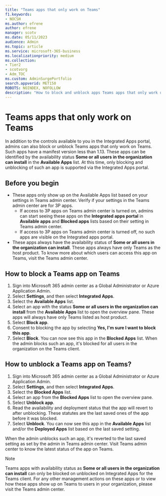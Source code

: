 ```yaml
---
title: "Teams apps that only work on Teams"
f1.keywords:
- NOCSH
ms.author: efrene
author: efrene
manager: scotv
ms.date: 05/11/2023
audience: Admin
ms.topic: article
ms.service: microsoft-365-business
ms.localizationpriority: medium
ms.collection:
- Tier2
- scotvorg
- Adm_TOC
ms.custom: AdminSurgePortfolio
search.appverid: MET150
ROBOTS: NOINDEX, NOFOLLOW
description: "How to block and unblock apps Teams apps that only work on Teams through controls in the Integrated Apps portal."
---
```


# Teams apps that only work on Teams

In addition to the controls available to you in the Integrated Apps portal, admins can also block or unblock Teams apps that only work on Teams. Such apps have a manifest version less than 1.13. These apps can be identified by the availability status **Some or all users in the organization can install** in the **Available Apps** list. At this time, only blocking and unblocking of such an app is supported via the Integrated Apps portal.

## Before you begin

- These apps only show up on the Available Apps list based on your settings in Teams admin center. Verify if your settings in the Teams admin center are for 3P apps.
    - If access to 3P apps on Teams admin center is turned on, admins can start seeing these apps on the **Integrated apps portal** in **Available apps** and **Blocked apps** lists based on their setting in Teams admin center.
    - If access to 3P apps on Teams admin center is turned off, no such apps are visible on the Integrated apps portal.
- These apps always have the availability status of **Some or all users in the organization can install**. These apps always have only Teams as the host product. To know more about which users can access this app on Teams, visit the Teams admin center.

## How to block a Teams app on Teams

1. Sign into Microsoft 365 admin center as a Global Administrator or Azure Application Admin.
2. Select **Settings**, and then select **Integrated Apps**.
3. Select the **Available Apps** list.
4. Select an app with the status **Some or all users in the organization can install** from the **Available Apps** list to open the overview pane. These apps will always have only Teams listed as host product.
5. Select **Block app**.
6. Consent to blocking the app by selecting **Yes, I'm sure I want to block this app**.
7. Select **Block**. You can now see this app in the **Blocked Apps** list.
When the admin blocks such an app, it's blocked for all users in the organization on the Teams client.

## How to unblock a Teams app on Teams?

1. Sign into Microsoft 365 admin center as a Global Administrator or Azure Application Admin.
2. Select **Settings**, and then select **Integrated Apps**.
3. Select the **Blocked Apps** list.
4. Select an app from the **Blocked Apps** list to open the overview pane.
5. Select **Unblock app**.
6. Read the availability and deployment status that the app will revert to after unblocking. These statutes are the last saved ones of the app before it was blocked.
7. Select **Unblock**. You can now see this app in the **Available Apps** list and/or the **Deployed Apps** list based on the last saved setting.

When the admin unblocks such an app, it's reverted to the last saved setting as set by the admin in Teams admin center. Visit Teams admin center to know the latest status of the app on Teams.

> [!NOTE]
> Teams apps with availability status as **Some or all users in the organization can install** can only be blocked on unblocked on Integrated Apps for the Teams client. For any other management actions on these apps or to view how these apps show up on Teams to users in your organization, please visit the Teams admin center.

